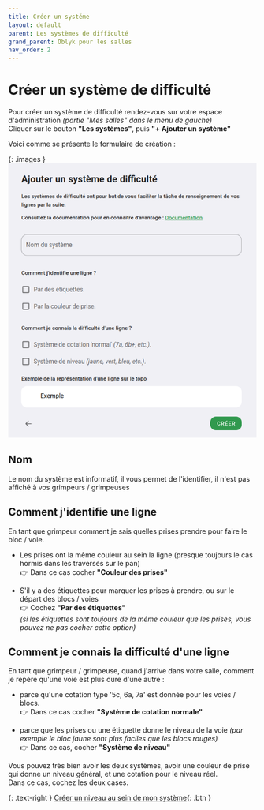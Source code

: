 ```yaml
---
title: Créer un systéme
layout: default
parent: Les systèmes de difficulté
grand_parent: Oblyk pour les salles
nav_order: 2
---
```


# Créer un système de difficulté

Pour créer un système de difficulté rendez-vous sur votre espace d'administration _(partie "Mes salles" dans le menu de gauche)_  
Cliquer sur le bouton **"Les systèmes"**, puis **"+ Ajouter un système"**

Voici comme se présente le formulaire de création :

{: .images }
[![formulaire de création d'un système de difficulté](../../../assets/images/creer-un-systeme-de-difficulte_desktop.png)](../../../assets/images/creer-un-systeme-de-difficulte_desktop.png)

## Nom
Le nom du système est informatif, il vous permet de l'identifier, il n'est pas affiché à vos grimpeurs / grimpeuses

## Comment j'identifie une ligne
En tant que grimpeur comment je sais quelles prises prendre pour faire le bloc / voie.

- Les prises ont la même couleur au sein la ligne (presque toujours le cas hormis dans les traversés sur le pan)  
  👉 Dans ce cas cocher **"Couleur des prises"**

- S'il y a des étiquettes pour marquer les prises à prendre, ou sur le départ des blocs / voies  
  👉 Cochez **"Par des étiquettes"**  
  _(si les étiquettes sont toujours de la même couleur que les prises, vous pouvez ne pas cocher cette option)_

## Comment je connais la difficulté d'une ligne
En tant que grimpeur / grimpeuse, quand j'arrive dans votre salle, comment je repère qu'une voie est plus dure d'une autre :

- parce qu'une cotation type '5c, 6a, 7a' est donnée pour les voies / blocs.  
  👉 Dans ce cas cocher **"Système de cotation normale"**

- parce que les prises ou une étiquette donne le niveau de la voie _(par exemple le bloc jaune sont plus faciles que les blocs rouges)_  
  👉 Dans ce cas, cocher **"Système de niveau"**

Vous pouvez très bien avoir les deux systèmes, avoir une couleur de prise qui donne un niveau général, et une cotation pour le niveau réel.  
Dans ce cas, cochez les deux cases.

{: .text-right }
[Créer un niveau au sein de mon système](creer-un-niveau){: .btn }